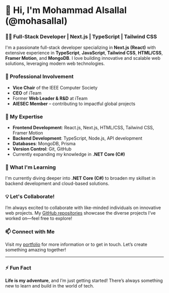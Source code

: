# 👋 Hi, I'm Mohammad Alsallal (@mohasallal)

### 👨‍💻 Full-Stack Developer | Next.js | TypeScript | Tailwind CSS

I'm a passionate full-stack developer specializing in **Next.js (React)** with extensive experience in **TypeScript**, **JavaScript**, **Tailwind CSS**, **HTML/CSS**, **Framer Motion**, and **MongoDB**. I love building innovative and scalable web solutions, leveraging modern web technologies.

### 💼 Professional Involvement
- **Vice Chair** of the IEEE Computer Society
- **CEO** of iTeam
- Former **Web Leader & R&D** at iTeam
- **AIESEC Member** – contributing to impactful global projects

### 🚀 My Expertise
- **Frontend Development**: React.js, Next.js, HTML/CSS, Tailwind CSS, Framer Motion
- **Backend Development**: TypeScript, Node.js, API development
- **Databases**: MongoDB, Prisma
- **Version Control**: Git, GitHub
- Currently expanding my knowledge in **.NET Core (C#)**

### 🌱 What I'm Learning
I'm currently diving deeper into **.NET Core (C#)** to broaden my skillset in backend development and cloud-based solutions.

### 💡 Let's Collaborate!
I’m always excited to collaborate with like-minded individuals on innovative web projects. My [GitHub repositories](https://github.com/mohasallal) showcase the diverse projects I’ve worked on—feel free to explore!

### 📫 Connect with Me
Visit my [portfolio](https://my-portfolio-nine-ruddy-81.vercel.app/) for more information or to get in touch. Let’s create something amazing together!

---

### ⚡ Fun Fact
**Life is my adventure**, and I’m just getting started! There’s always something new to learn and build in the world of tech.

